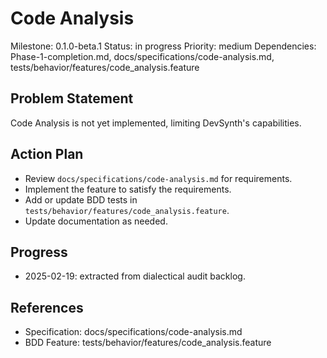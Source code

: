 # Code Analysis
Milestone: 0.1.0-beta.1
Status: in progress
Priority: medium
Dependencies: Phase-1-completion.md, docs/specifications/code-analysis.md, tests/behavior/features/code_analysis.feature

## Problem Statement
Code Analysis is not yet implemented, limiting DevSynth's capabilities.


## Action Plan
- Review `docs/specifications/code-analysis.md` for requirements.
- Implement the feature to satisfy the requirements.
- Add or update BDD tests in `tests/behavior/features/code_analysis.feature`.
- Update documentation as needed.

## Progress
- 2025-02-19: extracted from dialectical audit backlog.

## References
- Specification: docs/specifications/code-analysis.md
- BDD Feature: tests/behavior/features/code_analysis.feature

